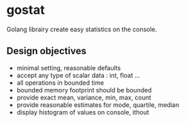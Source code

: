 # gostat
Golang librairy create easy statistics on the console.

## Design objectives 

* minimal setting, reasonable defaults
* accept any type of scalar data : int, float ...
* all operations in bounded time
* bounded memory footprint should be bounded
* provide exact mean, variance, min, max, count
* provide reasonable estimates for mode, quartile, median
* display histogram of values on console, ithout 